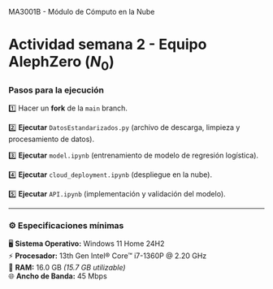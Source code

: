 MA3001B - Módulo de Cómputo en la Nube
# **Actividad semana 2 - Equipo AlephZero ($N_0$)**

### Pasos para la ejecución

1️⃣ Hacer un **fork** de la `main` branch.

2️⃣ **Ejecutar** `DatosEstandarizados.py` (archivo de descarga, limpieza y procesamiento de datos).

3️⃣ **Ejecutar** `model.ipynb` (entrenamiento de modelo de regresión logística).

4️⃣ **Ejecutar** `cloud_deployment.ipynb` (despliegue en la nube).

5️⃣ **Ejecutar** `API.ipynb` (implementación y validación del modelo).

---

### ⚙️ Especificaciones mínimas

🖥️ **Sistema Operativo:** Windows 11 Home 24H2  
⚡ **Procesador:** 13th Gen Intel® Core™ i7-1360P @ 2.20 GHz  
💾 **RAM:** 16.0 GB *(15.7 GB utilizable)*  
🌐 **Ancho de Banda:** 45 Mbps 
